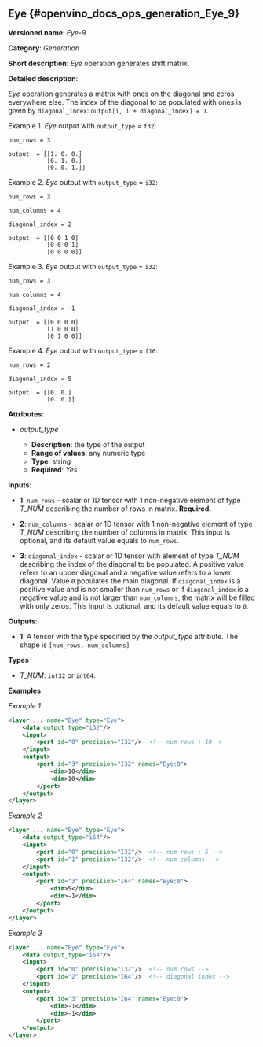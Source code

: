 ## Eye <a name="Eye"></a> {#openvino_docs_ops_generation_Eye_9}

**Versioned name**: *Eye-9*

**Category**: *Generation*

**Short description**: *Eye* operation generates shift matrix.

**Detailed description**:

*Eye* operation generates a matrix with ones on the diagonal and zeros everywhere else. The index of the diagonal to be populated with ones is given by `diagonal_index`: `output[i, i + diagonal_index] = 1`.


Example 1. *Eye* output with `output_type` = `f32`:

``` 
num_rows = 3

output  = [[1. 0. 0.]
           [0. 1. 0.]
           [0. 0. 1.]]
```

Example 2. *Eye* output with `output_type` = `i32`:

``` 
num_rows = 3

num_columns = 4

diagonal_index = 2

output  = [[0 0 1 0]
           [0 0 0 1]
           [0 0 0 0]]
```

Example 3. *Eye* output with `output_type` = `i32`:

``` 
num_rows = 3

num_columns = 4

diagonal_index = -1

output  = [[0 0 0 0]
           [1 0 0 0]
           [0 1 0 0]]
```

Example 4. *Eye* output with `output_type` = `f16`:

``` 
num_rows = 2

diagonal_index = 5

output  = [[0. 0.]
           [0. 0.]]
```

**Attributes**:

* *output_type*

    * **Description**: the type of the output
    * **Range of values**: any numeric type
    * **Type**: string
    * **Required**: *Yes*


**Inputs**:

*   **1**: `num_rows` - scalar or 1D tensor with 1 non-negative element of type *T_NUM* describing the number of rows in matrix. **Required.**

*   **2**: `num_columns` - scalar or 1D tensor with 1 non-negative element of type *T_NUM* describing the number of columns in matrix. This input is optional, and its default value equals to `num_rows`.

*   **3**: `diagonal_index` - scalar or 1D tensor with element of type *T_NUM* describing the index of the diagonal to be populated. A positive value refers to an upper diagonal and a negative value refers to a lower diagonal. Value `0` populates the main diagonal. If `diagonal_index` is a positive value and is not smaller than `num_rows` or if `diagonal_index` is a negative value and is not larger than `num_columns`, the matrix will be filled with only zeros. This input is optional, and its default value equals to `0`.


**Outputs**:

* **1**: A tensor with the type specified by the *output_type* attribute. The shape is `[num_rows, num_columns]`

**Types**

* *T_NUM*: `int32` or `int64`.

**Examples**

*Example 1*

```xml
<layer ... name="Eye" type="Eye">
    <data output_type="i32"/>
    <input>
        <port id="0" precision="I32"/>  <!-- num rows : 10-->
    </input>
    <output>
        <port id="3" precision="I32" names="Eye:0">
            <dim>10</dim>
            <dim>10</dim>
        </port>
    </output>
</layer>
```

*Example 2*

```xml
<layer ... name="Eye" type="Eye">
    <data output_type="i64"/>
    <input>
        <port id="0" precision="I32"/>  <!-- num rows : 5 -->
        <port id="1" precision="I32"/>  <!-- num columns -->
    </input>
    <output>
        <port id="3" precision="I64" names="Eye:0">
            <dim>5</dim>
            <dim>-1</dim>
        </port>
    </output>
</layer>
```

*Example 3*

```xml
<layer ... name="Eye" type="Eye">
    <data output_type="i64"/>
    <input>
        <port id="0" precision="I32"/>  <!-- num rows -->
        <port id="2" precision="I64"/>  <!-- diagonal index -->
    </input>
    <output>
        <port id="3" precision="I64" names="Eye:0">
            <dim>-1</dim>
            <dim>-1</dim>
        </port>
    </output>
</layer>
```
